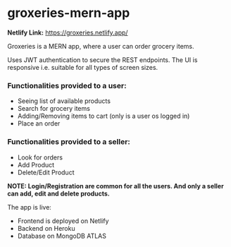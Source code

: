 # groxeries-mern-app
**Netlify Link:** https://groxeries.netlify.app/

Groxeries is a MERN app, where a user can order grocery items.

Uses JWT authentication to secure the REST endpoints. The UI is responsive i.e. suitable for all types of screen sizes.

### Functionalities provided to a user:
- Seeing list of available products
- Search for grocery items
- Adding/Removing items to cart (only is a user os logged in)
- Place an order

### Functionalities provided to a seller:
- Look for orders
- Add Product
- Delete/Edit Product

**NOTE: Login/Registration are common for all the users. And only a seller can add, edit and delete products.**

The app is live:
- Frontend is deployed on Netlify
- Backend on Heroku
- Database on MongoDB ATLAS
